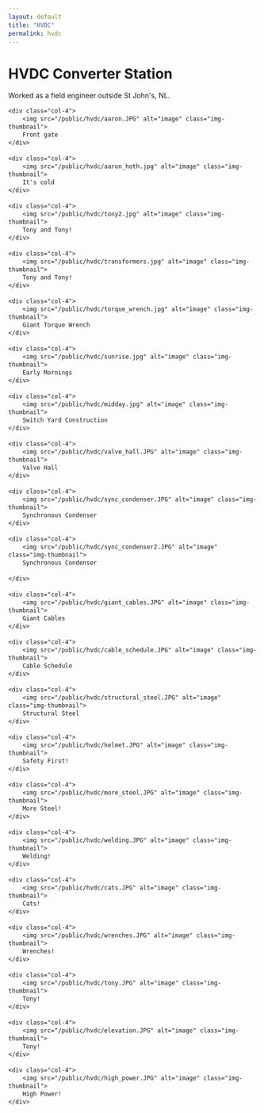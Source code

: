 ```yaml
---
layout: default
title: "HVDC"
permalink: hvdc
---
```


<h1>HVDC Converter Station</h1>

<p>Worked as a field engineer outside St John's, NL.</p>

<div class="row">

    <div class="col-4">
        <img src="/public/hvdc/aaron.JPG" alt="image" class="img-thumbnail">
        Front gate
    </div>

    <div class="col-4">
        <img src="/public/hvdc/aaron_hoth.jpg" alt="image" class="img-thumbnail">
        It's cold
    </div>

    <div class="col-4">
        <img src="/public/hvdc/tony2.jpg" alt="image" class="img-thumbnail">
        Tony and Tony!
    </div>

    <div class="col-4">
        <img src="/public/hvdc/transformers.jpg" alt="image" class="img-thumbnail">
        Tony and Tony!
    </div>

    <div class="col-4">
        <img src="/public/hvdc/torque_wrench.jpg" alt="image" class="img-thumbnail">
        Giant Torque Wrench
    </div>

    <div class="col-4">
        <img src="/public/hvdc/sunrise.jpg" alt="image" class="img-thumbnail">
        Early Mornings
    </div>

    <div class="col-4">
        <img src="/public/hvdc/midday.jpg" alt="image" class="img-thumbnail">
        Switch Yard Construction
    </div>

    <div class="col-4">
        <img src="/public/hvdc/valve_hall.JPG" alt="image" class="img-thumbnail">
        Valve Hall
    </div>

    <div class="col-4">
        <img src="/public/hvdc/sync_condenser.JPG" alt="image" class="img-thumbnail">
        Synchronous Condenser
    </div>

    <div class="col-4">
        <img src="/public/hvdc/sync_condenser2.JPG" alt="image" class="img-thumbnail">
        Synchronous Condenser

    </div>

    <div class="col-4">
        <img src="/public/hvdc/giant_cables.JPG" alt="image" class="img-thumbnail">
        Giant Cables
    </div>

    <div class="col-4">
        <img src="/public/hvdc/cable_schedule.JPG" alt="image" class="img-thumbnail">
        Cable Schedule
    </div>

    <div class="col-4">
        <img src="/public/hvdc/structural_steel.JPG" alt="image" class="img-thumbnail">
        Structural Steel
    </div>

    <div class="col-4">
        <img src="/public/hvdc/helmet.JPG" alt="image" class="img-thumbnail">
        Safety First!
    </div>

    <div class="col-4">
        <img src="/public/hvdc/more_steel.JPG" alt="image" class="img-thumbnail">
        More Steel!
    </div>

    <div class="col-4">
        <img src="/public/hvdc/welding.JPG" alt="image" class="img-thumbnail">
        Welding!
    </div>

    <div class="col-4">
        <img src="/public/hvdc/cats.JPG" alt="image" class="img-thumbnail">
        Cats!
    </div>

    <div class="col-4">
        <img src="/public/hvdc/wrenches.JPG" alt="image" class="img-thumbnail">
        Wrenches!
    </div>

    <div class="col-4">
        <img src="/public/hvdc/tony.JPG" alt="image" class="img-thumbnail">
        Tony!
    </div>

    <div class="col-4">
        <img src="/public/hvdc/elevation.JPG" alt="image" class="img-thumbnail">
        Tony!
    </div>

    <div class="col-4">
        <img src="/public/hvdc/high_power.JPG" alt="image" class="img-thumbnail">
        High Power!
    </div>

</div>